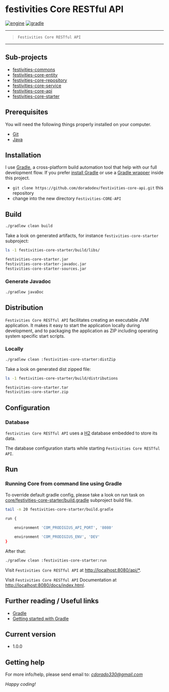 # festivities Core RESTful API

[![engine](https://img.shields.io/badge/JDK-v1.8+-yellow.svg)]()
[![gradle](https://img.shields.io/badge/gradle-v2.13+-blue.svg)]()

---

> `Festivities Core RESTful API` 

---

## Sub-projects

* [festivities-commons]()
* [festivities-core-entity]()
* [festivities-core-repository]()
* [festivities-core-service]()
* [festivities-core-api]()
* [festivities-core-starter]()

## Prerequisites

You will need the following things properly installed on your computer.

* [Git](http://git-scm.com/)
* [Java](https://java.com/en/download/)

## Installation

I use [Gradle](http://www.gradle.org), a cross-platform build automation tool that help with our full development flow. If you prefer [install Gradle](http://www.gradle.org/installation) or use a [Gradle wrapper](http://www.gradle.org/docs/current/userguide/gradle_wrapper.html) inside this project.

* `git clone https://github.com/doradodev/festivities-core-api.git` this repository
* change into the new directory `Festivities-CORE-API`

## Build

```bash
./gradlew clean build
```

Take a look on generated artifacts, for instance `festivities-core-starter` subproject:

```bash
ls -1 festivities-core-starter/build/libs/

festivities-core-starter.jar
festivities-core-starter-javadoc.jar
festivities-core-starter-sources.jar
```


### Generate Javadoc

```bash
./gradlew javaDoc
```

## Distribution

`Festivities Core RESTful API` facilitates creating an executable JVM application. It makes it easy to start the application locally during development, and to packaging the application as ZIP including operating system specific start scripts. 

### Locally

```bash
./gradlew clean :festivities-core-starter:distZip
```

Take a look on generated dist zipped file:

```bash
ls -1 festivities-core-starter/build/distributions

festivities-core-starter.tar
festivities-core-starter.zip
```

## Configuration

### Database

`festivities Core RESTful API` uses a [H2](http://www.h2database.com/html/main.html) database embedded to store its data.

The database configuration starts while starting `Festivities Core RESTful API`.


## Run

### Running Core from command line using Gradle

To override default gradle config, please take a look on run task on  [core/festivities-core-starter/build.gradle](core/festivities-core-starter/build.gradle) subproject build file.

```bash
tail -n 20 festivities-core-starter/build.gradle

run {   
    
    environment 'COM_PRODIGIUS_API_PORT', '8080'

    environment 'COM_PRODIGIUS_ENV', 'DEV'
}
```

After that:

```bash
./gradlew clean :festivities-core-starter:run
```

Visit `Festivities Core RESTful API` at [http://localhost:8080/api/*](http://localhost:8080/api).

Visit `Festivities Core RESTful API` Documentation at [http://localhost:8080/docs/index.html](http://localhost:8080/docs/index.html).

## Further reading / Useful links

* [Gradle](http://gradle.org/)
* [Getting started with Gradle](http://gradle.org/getting-started-jvm/)

## Current version

 - 1.0.0

## Getting help

For more info/help, please send email to: *cdorado330@gmail.com*

*Happy coding!*
